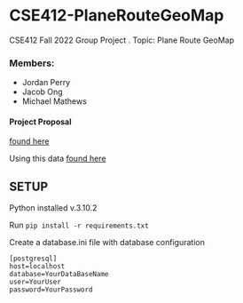 # CSE412-PlaneRouteGeoMap

CSE412 Fall 2022 Group Project . Topic: Plane Route GeoMap

### Members:

- Jordan Perry
- Jacob Ong
- Michael Mathews

#### Project Proposal

[found here](https://docs.google.com/document/d/1azNNiM4GQgmccUTgfHC-2jUDmXY_0eglmvOQtKIYELk/edit?usp=sharing)

Using this data [found here](https://openflights.org/data.html)

## SETUP

Python installed v.3.10.2

Run `pip install -r requirements.txt`

Create a database.ini file with database configuration

```
[postgresql]
host=localhost
database=YourDataBaseName
user=YourUser
password=YourPassword
```
